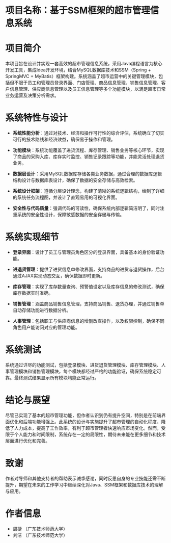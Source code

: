 # 项目名称：基于SSM框架的超市管理信息系统

# 项目简介

本项目旨在设计并实现一套高效的超市管理信息系统，采用Java编程语言为核心开发工具，集成Idea开发环境，结合MySQL数据库技术和SSM（Spring + SpringMVC + MyBatis）框架构建。系统涵盖了超市运营中的关键管理模块，包括但不限于员工和管理员登录界面、门店管理、商品信息管理、销售信息管理、客户信息管理、供应商信息管理以及员工信息管理等多个功能模块，以满足超市日常业务运营及决策分析需求。

# 系统特性与设计

- **系统性能分析**：通过对技术、经济和操作可行性的综合评估，系统确立了切实可行的技术路线和经济效益，确保易于操作和管理。

- **功能模块**：系统功能覆盖了进货流程、库存管理、销售业务等核心环节，实现了商品的采购入库、库存实时监控、销售记录跟踪等功能，并能灵活处理退货业务。

- **数据层设计**：采用MySQL数据库存储各类业务数据，通过合理的数据库逻辑结构设计与数据库表设计，确保了数据的安全存储与高效检索。

- **系统设计框架**：遵循分层设计理念，构建了清晰的系统逻辑结构，绘制了详细的系统任务流程图，并设计了直观易用的可视化界面。

- **安全性与代码质量**：强调代码的可读性，确保系统内部逻辑简洁明了，同时注重系统的安全性设计，保障敏感数据的安全存储与传输。

# 系统实现细节

- **登录界面**：设计了员工与管理员角色区分的登录界面，具备基本的身份验证功能。

- **进退货管理**：提供了进货信息单修改界面，支持商品的进货与退货操作，后台通过AJAX实现动态交互，确保数据即时更新。

- **库存管理**：实现了库存数量查询、预警值设定以及库存信息的修改测试，确保库存数据实时准确。

- **销售管理**：涵盖商品销售信息管理，支持商品销售、退货办理，并通过销售单自动存储功能进行数据分析。

- **人事管理**：包括职工与供应商信息的增删改查操作，以及权限控制，确保不同角色用户能访问对应的管理功能。

# 系统测试

系统通过详尽的功能测试，包括登录模块、进货退货管理模块、库存管理模块、人事管理模块和销售管理模块，每个模块都经过严格的功能验证，确保系统稳定可靠。最终测试结果显示所有模块均能正常运行。

# 结论与展望

尽管已实现了基本的超市管理功能，但作者认识到仍有提升空间，特别是在前端界面优化和后端功能增强上。此系统的设计与实施提升了超市管理的自动化程度，降低了人力成本，提高了工作效率，有利于超市管理者快速响应市场变化。然而，受限于个人能力和时间限制，系统存在一定的局限性，期待未来能在更多细节和技术层面进行优化和完善。

# 致谢

作者对导师和其他支持者的帮助表示诚挚感谢，同时反思自身的专业技能还需不断提升，期望在未来的工作学习中继续深化对Java、SSM框架和数据库技术的理解与应用。

# 作者信息

- 周捷 （广东技术师范大学）
- 刘洁 （广东技术师范大学）

